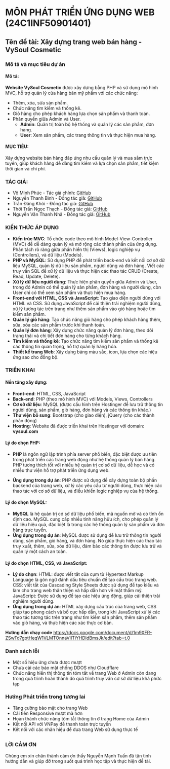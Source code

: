 
# MÔN PHÁT TRIỂN ỨNG DỤNG WEB (24C1INF50901401)

## Tên đề tài: Xây dựng trang web bán hàng - VySoul Cosmetic

### Mô tả và mục tiêu dự án

#### Mô tả:
**Website VySoul Cosmetic** được xây dựng bằng PHP và sử dụng mô hình MVC, hỗ trợ quản lý cửa hàng bán mỹ phẩm với các chức năng:
- Thêm, xóa, sửa sản phẩm.
- Chức năng tìm kiếm và thống kê.
- Giỏ hàng cho phép khách hàng lựa chọn sản phẩm và thanh toán.
- Phân quyền giữa Admin và User.
  - **Admin**: Quản trị toàn bộ hệ thống và quản lý các sản phẩm, đơn hàng.
  - **User**: Xem sản phẩm, các trang thông tin và thực hiện mua hàng.

#### MỤC TIÊU:
Xây dựng website bán hàng đáp ứng nhu cầu quản lý và mua sắm trực tuyến, giúp khách hàng dễ dàng tìm kiếm và lựa chọn sản phẩm, tiết kiệm thời gian và chi phí.

### TÁC GIẢ:

- Võ Minh Phúc - Tác giả chính: [GitHub](https://github.com/phuclemon)
- Nguyễn Thanh Bình - Đồng tác giả: [GitHub](https://github.com/thanhbinhtest)
- Trần Đăng Khôi - Đồng tác giả: [GitHub](https://github.com/Trandangkhoihp193)
- Thới Trần Ngọc Thạch - Đồng tác giả: [GitHub](https://github.com/ngocthach041104)
- Nguyễn Văn Thanh Nhã - Đồng tác giả: [GitHub](https://github.com/nhavan248)


### KIẾN THỨC ÁP DỤNG

- **Kiến trúc MVC**: Tổ chức code theo mô hình Model-View-Controller (MVC) để dễ dàng quản lý và mở rộng các thành phần của ứng dụng. Phân tách rõ ràng giữa phần hiển thị (Views), logic nghiệp vụ (Controllers), và dữ liệu (Models).
- **PHP và MySQL**: Sử dụng PHP để phát triển back-end và kết nối cơ sở dữ liệu MySQL, quản lý dữ liệu sản phẩm, người dùng và đơn hàng. Viết các truy vấn SQL để xử lý dữ liệu và thực hiện các thao tác CRUD (Create, Read, Update, Delete).
- **Xử lý dữ liệu người dùng**: Thực hiện phân quyền giữa Admin và User, trong đó Admin có thể quản lý sản phẩm, đơn hàng và người dùng, còn User chỉ có thể xem sản phẩm và thực hiện mua hàng.
- **Front-end với HTML, CSS và JavaScript**: Tạo giao diện người dùng với HTML và CSS. Sử dụng JavaScript để cải thiện trải nghiệm người dùng, xử lý tương tác trên trang như thêm sản phẩm vào giỏ hàng hoặc tìm kiếm sản phẩm.
- **Quản lý giỏ hàng**: Tạo chức năng giỏ hàng cho phép khách hàng thêm, sửa, xóa các sản phẩm trước khi thanh toán.
- **Quản lý đơn hàng**: Xây dựng chức năng quản lý đơn hàng, theo dõi trạng thái và chi tiết đơn hàng cho từng khách hàng.
- **Tìm kiếm và thống kê**: Tạo chức năng tìm kiếm sản phẩm và thống kê các thông tin quan trọng, hỗ trợ quản lý hàng hóa.
- **Thiết kế trang Web**: Xây dựng bảng màu sắc, icon, lựa chọn các hiệu ứng sao cho đồng bộ.

### TRIỂN KHAI

#### Nền tảng xây dựng:

- **Front-end**: HTML, CSS, JavaScript
- **Back-end**: PHP (theo mô hình MVC) với Models, Views, Controllers
- **Cơ sở dữ liệu**: MySQL (được cấu hình trên Hostinger để lưu trữ thông tin người dùng, sản phẩm, giỏ hàng, đơn hàng và các thông tin khác.)
- **Thư viện bổ sung**: Bootstrap (cho giao diện), jQuery (cho các thành phần động)
- **Hosting**: Website đã được triển khai trên Hostinger với domain: **vysoul.com**

#### Lý do chọn PHP:

- **PHP** là ngôn ngữ lập trình phía server phổ biến, đặc biệt được ưu tiên trong phát triển các trang web động như hệ thống quản lý bán hàng. PHP tương thích tốt với nhiều hệ quản trị cơ sở dữ liệu, dễ học và có nhiều thư viện hỗ trợ phát triển ứng dụng web.

- **Ứng dụng trong dự án**: PHP được sử dụng để xây dựng toàn bộ phần backend của trang web, xử lý các yêu cầu từ người dùng, thực hiện các thao tác với cơ sở dữ liệu, và điều khiển logic nghiệp vụ của hệ thống.
#### Lý do chọn MySQL:

- **MySQL** là hệ quản trị cơ sở dữ liệu phổ biến, mã nguồn mở và có tính ổn định cao. MySQL cung cấp nhiều tính năng hữu ích, cho phép quản lý dữ liệu hiệu quả, đặc biệt là trong các hệ thống quản lý sản phẩm và đơn hàng trực tuyến.
- **Ứng dụng trong dự án**: MySQL được sử dụng để lưu trữ thông tin người dùng, sản phẩm, giỏ hàng, và đơn hàng. Nó giúp thực hiện các thao tác truy xuất, thêm, sửa, xóa dữ liệu, đảm bảo các thông tin được lưu trữ và quản lý một cách an toàn.
#### Lý do chọn HTML, CSS, và JavaScript:

- **Lý do chọn**:
    HTML: được viết tắt của cụm từ Hypertext Markup Language là gôn ngữ đánh dấu tiêu chuẩn để tạo cấu trúc trang web.
    CSS: viết tắt của Cascading Style Sheets được sử dụng để tạo kiểu và làm cho trang web thân thiện và hấp dẫn hơn về mặt thẩm mỹ.
    JavaScript: Được sử dụng để tạo các hiệu ứng động, giúp cải thiện trải nghiệm người dùng.
- **Ứng dụng trong dự án**: HTML xây dựng cấu trúc của trang web, CSS giúp tạo phong cách và bố cục hấp dẫn, trong khi JavaScript xử lý các thao tác tương tác trên trang như tìm kiếm sản phẩm, thêm sản phẩm vào giỏ hàng, và thực hiện các xác thực cơ bản.

**Hướng dẫn chạy code**
https://docs.google.com/document/d/1m9XFR-ZSwTd7gptHeqW1VLMTOnnaVlITiYHDIdBmsJk/edit?tab=t.0
### Danh sách lỗi

- Một số hiệu ứng chưa được mượt
- Chưa cài các bảo mật chống DDOS như Cloudflare
- Chức năng hiển thị thông tin tóm tắt về trang Web ở Admin còn đang trong quá trình hoàn thành do quá trình truy vấn cơ sở dữ liệu khá phức tạp

### Hướng Phát triển trong tương lai
- Tăng cường bảo mật cho trang Web
- Cải tiến Responsive mượt mà hơn
- Hoàn thành chức năng tóm tắt thông tin ở trang Home của Admin
- Kết nối API với VNPay để thanh toán trực tuyến
- Kết nối với các nhãn hiệu để đưa trang Web sử dụng thực tế

##
### LỜI CẢM ƠN
Chúng em xin chân thành cảm ơn thầy Nguyễn Mạnh Tuấn đã tận tình hướng dẫn và giúp đỡ trong suốt quá trình học tập và thực hiện đề tài.

